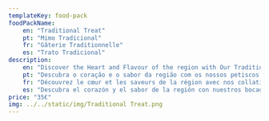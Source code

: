 ```yaml
---
templateKey: food-pack
foodPackName:
    en: "Traditional Treat"
    pt: "Mimo Tradicional"
    fr: "Gâterie Traditionnelle"
    es: "Trato Tradicional"
description: 
    en: "Discover the Heart and Flavour of the region with Our Traditional Local snacks and Immerse yourself in the culinary delights with this selection of authentic treats including a bottle of Casal Garcia, cheese, local pastries, beers and snacks."
    pt: "Descubra o coração e o sabor da região com os nossos petiscos tradicionais locais e mergulhe nas delícias culinárias com esta seleção de iguarias autênticas que incluem uma garrafa de Casal Garcia, queijo, pastelaria local, cervejas e petiscos."
    fr: "Découvrez le cœur et les saveurs de la région avec nos collations locales traditionnelles et plongez-vous dans les délices culinaires avec cette sélection de friandises authentiques comprenant une bouteille de Casal Garcia, du fromage, des pâtisseries locales, des bières et des collations."
    es: "Descubra el corazón y el sabor de la región con nuestros bocadillos tradicionales locales y sumérjase en las delicias culinarias con esta selección de delicias auténticas que incluyen una botella de Casal García, queso, pasteles locales, cervezas y bocadillos."
price: "35€"
img: ../../static/img/Traditional Treat.png
---
```


